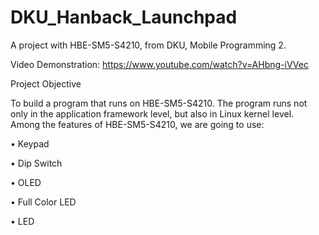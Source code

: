 # DKU_Hanback_Launchpad
A project with HBE-SM5-S4210, from DKU, Mobile Programming 2.

Video Demonstration: https://www.youtube.com/watch?v=AHbng-iVVec

  Project Objective
  
To build a program that runs on HBE-SM5-S4210. The program runs not only in the application framework level, but also in Linux kernel level. Among the features of HBE-SM5-S4210, we are going to use:

•	Keypad

•	Dip Switch

•	OLED

•	Full Color LED

•	LED

